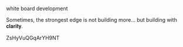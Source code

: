 white board development


Sometimes, the strongest edge is not building more… but building with 𝐜𝐥𝐚𝐫𝐢𝐭𝐲.

ZsHyVuQGqArYH9NT